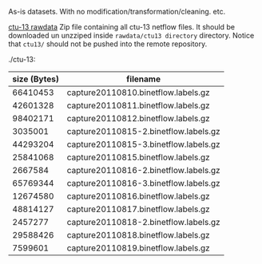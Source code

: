 As-is datasets. With no modification/transformation/cleaning. etc.

[ctu-13 rawdata](https://www.dropbox.com/sh/cbz1943lsqc13er/AADLkeBmmnYqAjp0xhlvY-lVa?dl=1) Zip file containing all ctu-13 netflow files. It should be downloaded un unzziped inside `rawdata/ctu13 directory` directory. Notice that `ctu13/` should not be pushed into the  remote repository.


./ctu-13:

 size (Bytes) | filename
--------------|------------------------------------
66410453 | capture20110810.binetflow.labels.gz
42601328 | capture20110811.binetflow.labels.gz
98402171 | capture20110812.binetflow.labels.gz
 3035001 | capture20110815-2.binetflow.labels.gz
44293204 | capture20110815-3.binetflow.labels.gz
25841068 | capture20110815.binetflow.labels.gz
 2667584 | capture20110816-2.binetflow.labels.gz
65769344 | capture20110816-3.binetflow.labels.gz
12674580 | capture20110816.binetflow.labels.gz
48814127 | capture20110817.binetflow.labels.gz
 2457277 | capture20110818-2.binetflow.labels.gz
29588426 | capture20110818.binetflow.labels.gz
 7599601 | capture20110819.binetflow.labels.gz

